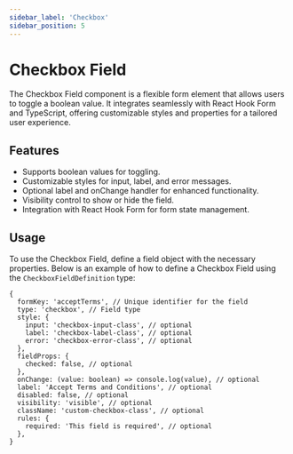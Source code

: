 ```yaml
---
sidebar_label: 'Checkbox'
sidebar_position: 5
---
```


# Checkbox Field

The Checkbox Field component is a flexible form element that allows users to toggle a boolean value. It integrates seamlessly with React Hook Form and TypeScript, offering customizable styles and properties for a tailored user experience.

## Features

- Supports boolean values for toggling.
- Customizable styles for input, label, and error messages.
- Optional label and onChange handler for enhanced functionality.
- Visibility control to show or hide the field.
- Integration with React Hook Form for form state management.

## Usage

To use the Checkbox Field, define a field object with the necessary properties. Below is an example of how to define a Checkbox Field using the `CheckboxFieldDefinition` type:

```tsx
{
  formKey: 'acceptTerms', // Unique identifier for the field
  type: 'checkbox', // Field type
  style: {
    input: 'checkbox-input-class', // optional
    label: 'checkbox-label-class', // optional
    error: 'checkbox-error-class', // optional
  },
  fieldProps: {
    checked: false, // optional
  },
  onChange: (value: boolean) => console.log(value), // optional
  label: 'Accept Terms and Conditions', // optional
  disabled: false, // optional
  visibility: 'visible', // optional
  className: 'custom-checkbox-class', // optional
  rules: {
    required: 'This field is required', // optional
  },
}
```
